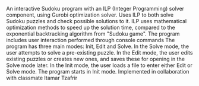 An interactive Sudoku program with an ILP (Integer Programming) solver component, using Gurobi optimization solver.
Uses ILP to both solve Sudoku puzzles and check possible solutions to it.
ILP uses mathematical optimization methods to speed up the solution time, compared to the exponential backtracking algorithm from "Sudoku game".
The program includes user interaction performed through console commands
The program has three main modes: Init, Edit and Solve.
In the Solve mode, the user attempts to solve a pre-existing puzzle.
In the Edit mode, the user edits existing puzzles or creates new ones, and saves these for opening in the Solve mode later.
In the Init mode, the user loads a file to enter either Edit or Solve mode. The program starts in Init mode.
Implemented in collaboration with classmate Itamar Tzafrir
